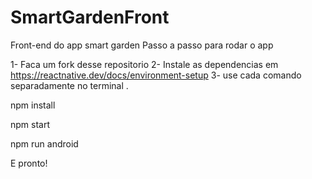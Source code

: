 # SmartGardenFront
Front-end do app smart garden
Passo a passo para rodar o app

1- Faca um fork desse repositorio
2- Instale as dependencias em  https://reactnative.dev/docs/environment-setup
3- use cada comando separadamente  no terminal .

   npm install
   
   npm start 
   
   npm run android
   
E pronto!
  
   
